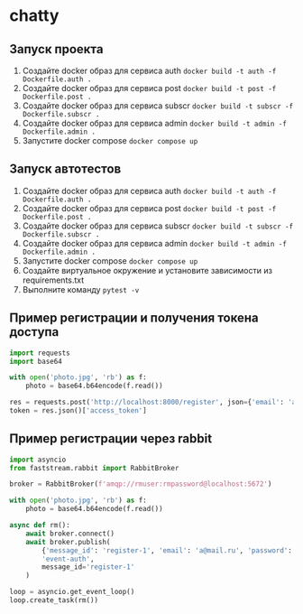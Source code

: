 # chatty

## Запуск проекта

1. Создайте docker образ для сервиса auth ```docker build -t auth -f Dockerfile.auth .```
2. Создайте docker образ для сервиса post ```docker build -t post -f Dockerfile.post .```
3. Создайте docker образ для сервиса subscr ```docker build -t subscr -f Dockerfile.subscr .```
4. Создайте docker образ для сервиса admin ```docker build -t admin -f Dockerfile.admin .```
5. Запустите docker compose ```docker compose up```

## Запуск автотестов

1. Создайте docker образ для сервиса auth ```docker build -t auth -f Dockerfile.auth .```
2. Создайте docker образ для сервиса post ```docker build -t post -f Dockerfile.post .```
3. Создайте docker образ для сервиса subscr ```docker build -t subscr -f Dockerfile.subscr .```
4. Создайте docker образ для сервиса admin ```docker build -t admin -f Dockerfile.admin .```
5. Запустите docker compose ```docker compose up```
6. Создайте виртуальное окружение и установите зависимости из requirements.txt
7. Выполните команду ```pytest -v```

## Пример регистрации и получения токена доступа

```python
import requests
import base64

with open('photo.jpg', 'rb') as f:
    photo = base64.b64encode(f.read())

res = requests.post('http://localhost:8000/register', json={'email': 'a@mail.ru', 'password': 'password', 'photo': photo.decode('utf-8')})
token = res.json()['access_token']
```

## Пример регистрации через rabbit

```python
import asyncio
from faststream.rabbit import RabbitBroker

broker = RabbitBroker(f'amqp://rmuser:rmpassword@localhost:5672')

with open('photo.jpg', 'rb') as f:
    photo = base64.b64encode(f.read())

async def rm():
    await broker.connect()
    await broker.publish(
        {'message_id': 'register-1', 'email': 'a@mail.ru', 'password': 'password', 'photo': photo.decode('utf-8')},
        'event-auth',
        message_id='register-1'
    )

loop = asyncio.get_event_loop()
loop.create_task(rm())

```
